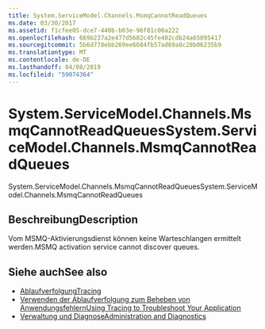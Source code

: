 ```yaml
---
title: System.ServiceModel.Channels.MsmqCannotReadQueues
ms.date: 03/30/2017
ms.assetid: f1cfee05-dce7-440b-b03e-96f81c00a222
ms.openlocfilehash: 669b237a2e477d5682c45fe402cdb24a65095417
ms.sourcegitcommit: 5b6d778ebb269ee6684fb57ad69a8c28b06235b9
ms.translationtype: MT
ms.contentlocale: de-DE
ms.lasthandoff: 04/08/2019
ms.locfileid: "59074364"
---
```

# <a name="systemservicemodelchannelsmsmqcannotreadqueues"></a><span data-ttu-id="fb03d-102">System.ServiceModel.Channels.MsmqCannotReadQueues</span><span class="sxs-lookup"><span data-stu-id="fb03d-102">System.ServiceModel.Channels.MsmqCannotReadQueues</span></span>
<span data-ttu-id="fb03d-103">System.ServiceModel.Channels.MsmqCannotReadQueues</span><span class="sxs-lookup"><span data-stu-id="fb03d-103">System.ServiceModel.Channels.MsmqCannotReadQueues</span></span>  
  
## <a name="description"></a><span data-ttu-id="fb03d-104">Beschreibung</span><span class="sxs-lookup"><span data-stu-id="fb03d-104">Description</span></span>  
 <span data-ttu-id="fb03d-105">Vom MSMQ-Aktivierungsdienst können keine Warteschlangen ermittelt werden.</span><span class="sxs-lookup"><span data-stu-id="fb03d-105">MSMQ activation service cannot discover queues.</span></span>  
  
## <a name="see-also"></a><span data-ttu-id="fb03d-106">Siehe auch</span><span class="sxs-lookup"><span data-stu-id="fb03d-106">See also</span></span>

- [<span data-ttu-id="fb03d-107">Ablaufverfolgung</span><span class="sxs-lookup"><span data-stu-id="fb03d-107">Tracing</span></span>](../../../../../docs/framework/wcf/diagnostics/tracing/index.md)
- [<span data-ttu-id="fb03d-108">Verwenden der Ablaufverfolgung zum Beheben von Anwendungsfehlern</span><span class="sxs-lookup"><span data-stu-id="fb03d-108">Using Tracing to Troubleshoot Your Application</span></span>](../../../../../docs/framework/wcf/diagnostics/tracing/using-tracing-to-troubleshoot-your-application.md)
- [<span data-ttu-id="fb03d-109">Verwaltung und Diagnose</span><span class="sxs-lookup"><span data-stu-id="fb03d-109">Administration and Diagnostics</span></span>](../../../../../docs/framework/wcf/diagnostics/index.md)
